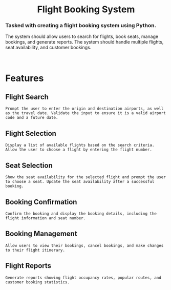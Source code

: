 <h1><center>Flight Booking System</h1>
<h3> Tasked with creating a flight booking system using Python. </h3>
<p> The system should allow users to search for flights, book seats, manage bookings, and generate reports. The system should handle multiple flights, seat availability, and customer bookings. </p>

<br>

# Features

## Flight Search
    Prompt the user to enter the origin and destination airports, as well as the travel date. Validate the input to ensure it is a valid airport code and a future date.
## Flight Selection
    Display a list of available flights based on the search criteria. Allow the user to choose a flight by entering the flight number.
## Seat Selection
    Show the seat availability for the selected flight and prompt the user to choose a seat. Update the seat availability after a successful booking.
## Booking Confirmation
    Confirm the booking and display the booking details, including the flight information and seat number.
## Booking Management
    Allow users to view their bookings, cancel bookings, and make changes to their flight itinerary.
## Flight Reports
    Generate reports showing flight occupancy rates, popular routes, and customer booking statistics.
